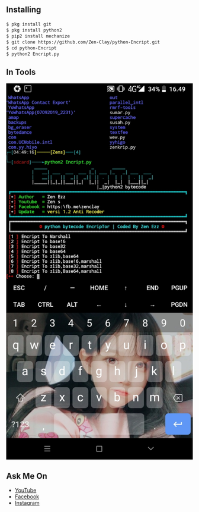 ## Installing
```
$ pkg install git
$ pkg install python2
$ pip2 install mechanize
$ git clone https://github.com/Zen-Clay/python-Encript.git
$ cd python-Encript
$ python2 Encript.py
```
## In Tools
![](20190911_164925.jpg)

## Ask Me On
* [YouTube](https://www.youtube.com/channel/UCopf7XF5D5hVyx2TePHl-pw)
* [Facebook](https://www.facebook.com/fatahul.ulum.1)
* [Instagram](https://www.instagram.com/aditiastrom)
